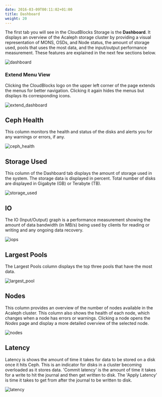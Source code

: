 ```yaml
---
date: 2016-03-09T00:11:02+01:00
title: Dashboard
weight: 20
---
```


The first tab you will see in the CloudBlocks Storage is the **Dashboard**. It displays an overview of the Acaleph storage cluster by providing a visual representation of MONS, OSDs, and Node status, the amount of storage used, pools that uses the most data, and the input/output performance measurement. These features are explained in the next few sections below.

![dashboard](/images/docs/dashboard.png)

### Extend Menu View

Clicking the CloudBlocks logo on the upper left corner of the page extends the menus for better navigation. Clicking it again hides the menus but displays its corresponding icons.

![extend_dashboard](/images/docs/extend_dashboard.png)

## Ceph Health

This column monitors the health and status of the disks and alerts you for any warnings or errors, if any.

![ceph_health](/images/docs/ceph_health.png)

## Storage Used

This column of the Dashboard tab displays the amount of storage used in the system. The storage data is displayed in percent. Total number of disks are displayed in Gigabyte (GB) or Terabyte (TB).

![storage_used](/images/docs/storage_used.png)

## IO

The IO (Input/Output) graph is a performance measurement showing the amount of data bandwidth (in MB/s) being used by clients for reading or writing and any ongoing data recovery.

![iops](/images/docs/iops.png)

## Largest Pools

The Largest Pools column displays the top three pools that have the most data.

![largest_pool](/images/docs/largest_pool.png)

## Nodes

This column provides an overview of the number of nodes available in the Acaleph cluster. This column also shows the health of each node, which changes when a node has errors or warnings. Clicking a node opens the *Nodes* page and display a more detailed overview of the selected node.

![nodes](/images/docs/nodes.png)

## Latency

Latency is shows the amount of time it takes for data to be stored on a disk once it hits Ceph. This is an indicator for disks in a cluster becoming overloaded as it stores data. 'Commit latency' is the amount of time it takes for a write to hit the journal and then get written to disk. The 'Apply Latency' is time it takes to get from after the journal to be written to disk.

![latency](/images/docs/latency.png)
